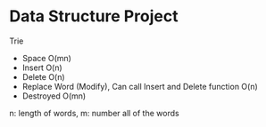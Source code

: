 # Data Structure Project
  Trie
  - Space O(mn)
  - Insert O(n)
  - Delete O(n)
  - Replace Word (Modify), Can call Insert and Delete function O(n)
  - Destroyed O(mn)
  
  n: length of words, m: number all of the words 
